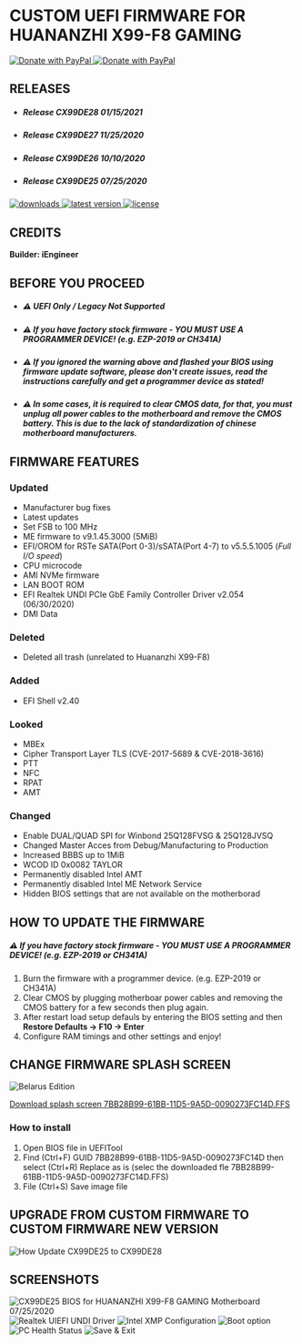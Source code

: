# CUSTOM UEFI FIRMWARE FOR HUANANZHI X99-F8 GAMING

<a href="https://www.paypal.com/donate?hosted_button_id=ASF2H5CU95MUQ">
  <img src="https://raw.githubusercontent.com/BIOS-iEngineer/PNG/main/PayPal.png" alt="Donate with PayPal" />
</a>
<a href="https://www.paypal.com/donate?hosted_button_id=ASF2H5CU95MUQ">
  <img src="https://raw.githubusercontent.com/BIOS-iEngineer/PNG/main/QR-PayPal.png" alt="Donate with PayPal" />
</a>

## RELEASES
* ##### Release CX99DE28 01/15/2021
* ##### Release CX99DE27 11/25/2020
* ##### Release CX99DE26 10/10/2020
* ##### Release CX99DE25 07/25/2020

<div align="left">
    <a href="https://github.com/BIOS-iEngineer/HUANANZHI-X99-F8/releases">
        <img src="https://img.shields.io/github/downloads/BIOS-iEngineer/HUANANZHI-X99-F8/total.svg?color=silver&style=for-the-badge&logo=appveyor" alt="downloads"/>
    </a>
    <a href="https://github.com/BIOS-iEngineer/HUANANZHI-X99-F8/releases/latest">
        <img src="https://img.shields.io/github/release/BIOS-iEngineer/HUANANZHI-X99-F8.svg?color=silver&style=for-the-badge&logo=appveyor" alt="latest version"/>
    </a>
    <a href="https://github.com/BIOS-iEngineer/HUANANZHI-X99-F8/blob/master/License">
        <img src="https://img.shields.io/github/license/BIOS-iEngineer/HUANANZHI-X99-F8.svg?style=for-the-badge&logo=appveyor" alt="license"/>
    </a>
</div>

## CREDITS
**Builder: iEngineer**

## BEFORE YOU PROCEED
* ##### ⚠️ UEFI Only / Legacy Not Supported
* ##### ⚠️ If you have factory stock firmware - _YOU MUST USE A PROGRAMMER DEVICE!_ (e.g. EZP-2019 or CH341A)
* ##### ⚠️ If you ignored the warning above and flashed your BIOS using firmware update software, please don't create issues, read the instructions carefully and get a programmer device as stated!
* ##### ⚠️ In some cases, it is required to clear CMOS data, for that, you must unplug all power cables to the motherboard and remove the CMOS battery. This is due to the lack of standardization of chinese motherboard manufacturers.

## FIRMWARE FEATURES

### Updated

* Manufacturer bug fixes
* Latest updates
* Set FSB to 100 MHz
* ME firmware to v9.1.45.3000 (5MiB)
* EFI/OROM for RSTe SATA(Port 0-3)/sSATA(Port 4-7) to v5.5.5.1005 (_Full I/O speed_)
* CPU microcode
* AMI NVMe firmware
* LAN BOOT ROM
* EFI Realtek UNDI PCIe GbE Family Controller Driver v2.054 (06/30/2020)
* DMI Data

### Deleted   
* Deleted all trash (unrelated to Huananzhi X99-F8)

### Added
* EFI Shell v2.40

### Looked
* MBEx
* Cipher Transport Layer TLS (CVE-2017-5689 & CVE-2018-3616)
* PTT
* NFC
* RPAT
* AMT

### Changed
* Enable DUAL/QUAD SPI for Winbond 25Q128FVSG & 25Q128JVSQ
* Changed Master Acces from Debug/Manufacturing to Production
* Increased BBBS up to 1MiB
* WCOD ID 0x0082 TAYLOR
* Permanently disabled Intel AMT
* Permanently disabled Intel ME Network Service
* Hidden BIOS settings that are not available on the motherborad

## HOW TO UPDATE THE FIRMWARE
##### ⚠️ If you have factory stock firmware - _YOU MUST USE A PROGRAMMER DEVICE!_ (e.g. EZP-2019 or CH341A)

1. Burn the firmware with a programmer device. (e.g. EZP-2019 or CH341A)
2. Clear CMOS by plugging motherboar power cables and removing the CMOS battery for a few seconds then plug again.
3. After restart load setup defauls by entering the BIOS setting and then **Restore Defaults -> F10 -> Enter**
4. Configure RAM timings and other settings and enjoy!

## CHANGE FIRMWARE SPLASH SCREEN
![Belarus Edition](https://raw.githubusercontent.com/mgscreativa/HUANANZHI-X99-F8/master/BELARUS-EDITION.png)

[Download splash screen 7BB28B99-61BB-11D5-9A5D-0090273FC14D.FFS](https://github.com/mgscreativa/HUANANZHI-X99-F8/raw/master/7BB28B99-61BB-11D5-9A5D-0090273FC14D.ffs)

### How to install
1) Open BIOS file in UEFITool
2) Find (Ctrl+F) GUID 7BB28B99-61BB-11D5-9A5D-0090273FC14D then select (Ctrl+R) Replace as is (selec the downloaded fle 7BB28B99-61BB-11D5-9A5D-0090273FC14D.FFS)
3) File (Ctrl+S) Save image file

## UPGRADE FROM CUSTOM FIRMWARE TO CUSTOM FIRMWARE NEW VERSION

![How Update CX99DE25 to CX99DE28](https://raw.githubusercontent.com/mgscreativa/HUANANZHI-X99-F8/master/CX99DE26.png)

## SCREENSHOTS

![CX99DE25 BIOS for HUANANZHI X99-F8 GAMING Motherboard 07/25/2020](https://raw.githubusercontent.com/mgscreativa/HUANANZHI-X99-F8/master/MAIN.PNG)
![Realtek UIEFI UNDI Driver](https://raw.githubusercontent.com/mgscreativa/HUANANZHI-X99-F8/master/UNDI.png)
![Intel XMP Configuration](https://raw.githubusercontent.com/mgscreativa/HUANANZHI-X99-F8/master/MEMORY.png)
![Boot option](https://raw.githubusercontent.com/mgscreativa/HUANANZHI-X99-F8/master/BOOT.png)
![PC Health Status](https://raw.githubusercontent.com/mgscreativa/HUANANZHI-X99-F8/master/PM.png)
![Save & Exit](https://raw.githubusercontent.com/mgscreativa/HUANANZHI-X99-F8/master/SAVE.png)
